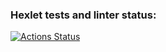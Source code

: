 ### Hexlet tests and linter status:
[![Actions Status](https://github.com/Fenikon/js-starter-project-44/actions/workflows/hexlet-check.yml/badge.svg)](https://github.com/Fenikon/js-starter-project-44/actions)